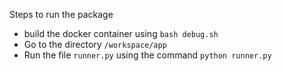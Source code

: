 Steps to run the package
- build the docker container using `bash debug.sh`
- Go to the directory `/workspace/app`
- Run the file `runner.py` using the command `python runner.py`
